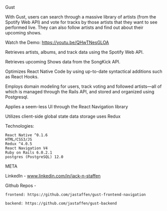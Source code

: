 Gust

With Gust, users can search through a massive library of artists (from the Spotify Web API) and vote for tracks by those artists that they want to see performed live. They can also follow artists and find out about their upcoming shows.

Watch the Demo: https://youtu.be/QHwTNesGLOA


Retrieves artists, albums, and track data using the Spotify Web API.
	
Retrieves upcoming Shows data from the SongKick API.

Optimizes React Native Code by using up-to-date syntactical additions such as React Hooks.

Employs domain modeling for users, track voting and followed artists—all of which is managed through the Rails API, and stored and organized using Postgresql.


Applies a seem-less UI through the React Navigation library

Utilizes client-side global state data storage uses Redux

Technologies:

	React Native ^0.1.6
	HTML/CSS3/JS 
	Redux ^4.0.5
	React Navigation V4
	Ruby on Rails 6.0.2.1
	postgres (PostgreSQL) 12.0


META

LinkedIn - www.linkedin.com/in/jack-n-staffen

Github Repos - 

	frontend: https://github.com/jastaffen/gust-frontend-navigation
	
	backend: https://github.com/jastaffen/gust-backend

